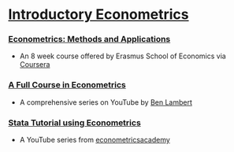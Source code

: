 # [Introductory Econometrics](https://bulletin.unl.edu/undergraduate/courses/ECON/417)

### [Econometrics: Methods and Applications](https://www.coursera.org/learn/erasmus-econometrics)
* An 8 week course offered by Erasmus School of Economics via [Coursera](https://www.coursera.org/)

### [A Full Course in Econometrics](https://www.youtube.com/user/SpartacanUsuals/playlists)
* A comprehensive series on YouTube by [Ben Lambert](https://ben-lambert.com/about/)

### [Stata Tutorial using Econometrics](https://www.youtube.com/watch?v=YMt5K68ZvjQ&list=PLRW9kMvtNZOh7Xt1m5Mlhhz2wtr0tCUEE)
* A YouTube series from [econometricsacademy](https://sites.google.com/site/econometricsacademy/econometrics-software/stata)
